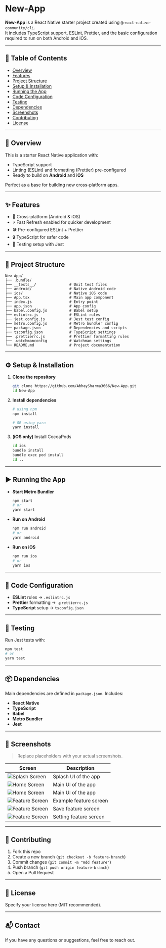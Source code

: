 # New-App

**New-App** is a React Native starter project created using `@react-native-community/cli`.  
It includes TypeScript support, ESLint, Prettier, and the basic configuration required to run on both Android and iOS.

---

## 📌 Table of Contents
- [Overview](#overview)
- [Features](#features)
- [Project Structure](#project-structure)
- [Setup & Installation](#setup--installation)
- [Running the App](#running-the-app)
- [Code Configuration](#code-configuration)
- [Testing](#testing)
- [Dependencies](#dependencies)
- [Screenshots](#screenshots)
- [Contributing](#contributing)
- [License](#license)

---

## 📖 Overview
This is a starter React Native application with:

- TypeScript support  
- Linting (ESLint) and formatting (Prettier) pre-configured  
- Ready to build on **Android** and **iOS**  

Perfect as a base for building new cross-platform apps.

---

## ✨ Features
- 🚀 Cross-platform (Android & iOS)  
- ⚡ Fast Refresh enabled for quicker development  
- 🛠 Pre-configured ESLint + Prettier  
- 🔒 TypeScript for safer code  
- 🧪 Testing setup with Jest  

---

## 📂 Project Structure

```
New-App/
├── .bundle/
├── __tests__/               # Unit test files
├── android/                 # Native Android code
├── ios/                     # Native iOS code
├── App.tsx                  # Main app component
├── index.js                 # Entry point
├── app.json                 # App config
├── babel.config.js          # Babel setup
├── eslintrc.js              # ESLint rules
├── jest.config.js           # Jest test config
├── metro.config.js          # Metro bundler config
├── package.json             # Dependencies and scripts
├── tsconfig.json            # TypeScript settings
├── .prettierrc.js           # Prettier formatting rules
├── .watchmanconfig          # Watchman settings
└── README.md                # Project documentation
```

---

## ⚙️ Setup & Installation

1. **Clone the repository**
   ```bash
   git clone https://github.com/AbhaySharma3666/New-App.git
   cd New-App
   ```

2. **Install dependencies**
   ```bash
   # using npm
   npm install

   # OR using yarn
   yarn install
   ```

3. **(iOS only)** Install CocoaPods
   ```bash
   cd ios
   bundle install
   bundle exec pod install
   cd ..
   ```

---

## ▶️ Running the App

- **Start Metro Bundler**
  ```bash
  npm start
  # or
  yarn start
  ```

- **Run on Android**
  ```bash
  npm run android
  # or
  yarn android
  ```

- **Run on iOS**
  ```bash
  npm run ios
  # or
  yarn ios
  ```

---

## 🔧 Code Configuration
- **ESLint** rules → `.eslintrc.js`  
- **Prettier** formatting → `.prettierrc.js`  
- **TypeScript** setup → `tsconfig.json`  

---

## 🧪 Testing
Run Jest tests with:
```bash
npm test
# or
yarn test
```

---

## 📦 Dependencies
Main dependencies are defined in `package.json`. Includes:
- **React Native**
- **TypeScript**
- **Babel**
- **Metro Bundler**
- **Jest**

---

## 📸 Screenshots
> Replace placeholders with your actual screenshots.

| Screen | Description |
|--------|-------------|
| ![Splash Screen](screenshots/splash.png) | Splash UI of the app |
| ![Home Screen](screenshots/home1.png) | Main UI of the app |
| ![Home Screen](screenshots/home2.png) | Main UI of the app |
| ![Feature Screen](screenshots/feature.png) | Example feature screen |
| ![Feature Screen](screenshots/savescreen.png) | Save feature screen |
| ![Feature Screen](screenshots/setting.png) | Setting feature screen |

---
  
## 🤝 Contributing
1. Fork this repo  
2. Create a new branch (`git checkout -b feature-branch`)  
3. Commit changes (`git commit -m "Add feature"`)  
4. Push branch (`git push origin feature-branch`)  
5. Open a Pull Request  

---

## 📄 License
Specify your license here (MIT recommended).

---

## 📬 Contact
If you have any questions or suggestions, feel free to reach out.
